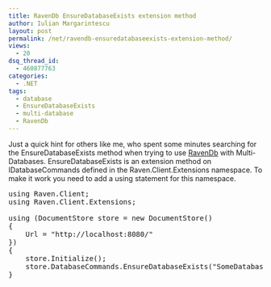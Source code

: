 ```yaml
---
title: RavenDb EnsureDatabaseExists extension method
author: Iulian Margarintescu
layout: post
permalink: /net/ravendb-ensuredatabaseexists-extension-method/
views:
  - 20
dsq_thread_id:
  - 460877763
categories:
  - .NET
tags:
  - database
  - EnsureDatabaseExists
  - multi-database
  - RavenDb
---
```

Just a quick hint for others like me, who spent some minutes searching for the EnsureDatabaseExists method when trying to use [RavenDb][1] with  Multi-Databases. EnsureDatabaseExists is an extension method on IDatabaseCommands defined in the Raven.Client.Extensions namespace. To make it work you need to add a using statement for this namespace.<!--more-->

<pre class="brush:csharp">using Raven.Client;
using Raven.Client.Extensions;

using (DocumentStore store = new DocumentStore()
{
    Url = "http://localhost:8080/" 
})
{
    store.Initialize();
    store.DatabaseCommands.EnsureDatabaseExists("SomeDatabase");
}</pre>

 [1]: http://ravendb.net "RavenDb"